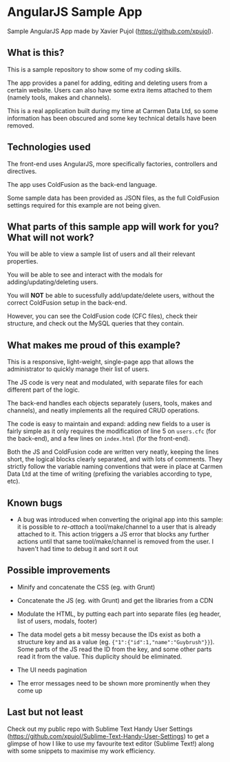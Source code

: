 AngularJS Sample App
====================

Sample AngularJS App made by Xavier Pujol (https://github.com/xpujol).


What is this?
-------------

This is a sample repository to show some of my coding skills.

The app provides a panel for adding, editing and deleting users from a certain website.
Users can also have some extra items attached to them (namely tools, makes and channels).

This is a real application built during my time at Carmen Data Ltd,
so some information has been obscured and some key technical details
have been removed.


Technologies used
-----------------

The front-end uses AngularJS, more specifically factories, controllers and directives.

The app uses ColdFusion as the back-end language.

Some sample data has been provided as JSON files,
as the full ColdFusion settings required for this example
are not being given.


What parts of this sample app will work for you? What will not work?
--------------------------------------------------------------------

You will be able to view a sample list of users and all their relevant properties.

You will be able to see and interact with the modals for
adding/updating/deleting users.

You will **NOT** be able to sucessfully add/update/delete users,
without the correct ColdFusion setup in the back-end.

However, you can see the ColdFusion code (CFC files), check
their structure, and check out the MySQL queries that they contain.


What makes me proud of this example?
------------------------------------

This is a responsive, light-weight, single-page app that
allows the administrator to quickly manage their list of users.

The JS code is very neat and modulated, with separate files for
each different part of the logic.

The back-end handles each objects separately (users, tools, makes and channels),
and neatly implements all the required CRUD operations.

The code is easy to maintain and expand:
adding new fields to a user is fairly simple as it only requires the
modification of line 5 on `users.cfc` (for the back-end),
and a few lines on `index.html` (for the front-end).

Both the JS and ColdFusion code are written very neatly,
keeping the lines short, the logical blocks clearly separated,
and with lots of comments.
They strictly follow the variable naming conventions that
were in place at Carmen Data Ltd at the time of writing
(prefixing the variables according to type, etc).


Known bugs
----------

- A bug was introduced when converting the original app into this sample:
it is possible to *re-attach* a tool/make/channel to a user
that is already attached to it. This action triggers a JS error that blocks
any further actions until that same tool/make/channel is removed from the user.
I haven't had time to debug it and sort it out


Possible improvements
---------------------

- Minify and concatenate the CSS (eg. with Grunt)

- Concatenate the JS (eg. with Grunt) and get the libraries from a CDN

- Modulate the HTML, by putting each part into separate files (eg header, list of users, modals, footer)

- The data model gets a bit messy because the IDs exist as both a structure key and as a value
(eg. `{"1":{"id":1,"name":"Guybrush"}}`). Some parts of the JS read the ID from the key, and some other parts
read it from the value. This duplicity should be eliminated.

- The UI needs pagination

- The error messages need to be shown more prominently when they come up


Last but not least
------------------

Check out my public repo with Sublime Text Handy User Settings
(https://github.com/xpujol/Sublime-Text-Handy-User-Settings)
to get a glimpse of how I like to use my favourite text editor
(Sublime Text!) along with some snippets to maximise my work efficiency.
